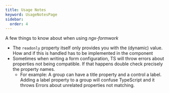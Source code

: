 ```yaml
---
title: Usage Notes
keyword: UsageNotesPage
sidebar:
  order: 4
---
```


A few things to know about when using _ngx-formwork_

- The `readonly` property itself only provides you with the (dynamic) value. How and if this is handled has to be implemented in the component
- Sometimes when writing a form configuration, TS will throw errors about properties not being compatible. If that happens double check precisely the property names.
  - For example: A group can have a title property and a control a label. Adding a label property to a group will confuse TypeScript and it throws Errors about unrelated properties not matching.
